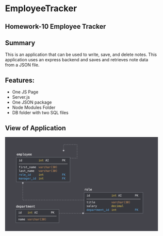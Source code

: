 # EmployeeTracker

## Homework-10 Employee Tracker

## Summary
This is an application that can be used to write, save, and delete notes. This application uses an express backend and saves and retrieves note data from a JSON file.

## Features:
* One JS Page
* Server.js
* One JSON package
* Node Modules Folder
* DB folder with two SQL files

## View of Application
![Image of Employee Tracker](./Assets/schema.png)